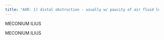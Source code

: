```yaml
---
title: "AXR: 1) distal obstruction - usually w/ paucity of air fluid levels 2) &quot;soap bubble&quot; appearance in RLQ 3) Complicated: peritoneal/scrotal Ca+ (meconium peritonitis), mass effect (meconium pseudocysts), free air, ascites CE: 1) contrast enema w/ dilute (25%) water soluble contrast 2) microcolon, w/ diameter &lt; 1cm (has smallest colon of any process) 3) distal ileum small - larger than the colon- w/ round or oval filling defects from meconium 4) if contrast is refluxed into more proximal SB, see dilated loops. 5) CE may relieve the obstruction.  Sx: almost all w/ CF ILIAL ATRESIA: top DDx 1) SBO - usually has air fluid levels 2) microcolon 3) no filling defects on CE 4) in utero insult"
---
```

MECONIUM ILIUS

MECONIUM 
ILIUS

